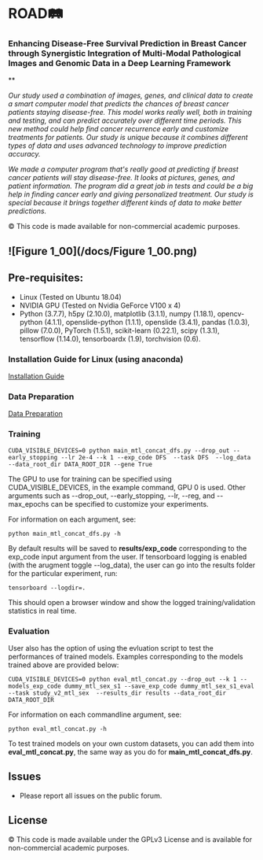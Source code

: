 
ROAD🛤  
===========
### Enhancing Disease-Free Survival Prediction in Breast Cancer through Synergistic Integration of Multi-Modal Pathological Images and Genomic Data in a Deep Learning Framework
**

*Our study used a combination of images, genes, and clinical data to create a smart computer model that predicts the chances of breast cancer patients staying disease-free. This model works really well, both in training and testing, and can predict accurately over different time periods. This new method could help find cancer recurrence early and customize treatments for patients. Our study is unique because it combines different types of data and uses advanced technology to improve prediction accuracy.*

*We made a computer program that's really good at predicting if breast cancer patients will stay disease-free. It looks at pictures, genes, and patient information. The program did a great job in tests and could be a big help in finding cancer early and giving personalized treatment. Our study is special because it brings together different kinds of data to make better predictions.*

© This code is made available for non-commercial academic purposes. 

## ![Figure 1_00](/docs/Figure 1_00.png)

## Pre-requisites:

* Linux (Tested on Ubuntu 18.04)
* NVIDIA GPU (Tested on Nvidia GeForce V100 x 4)
* Python (3.7.7), h5py (2.10.0), matplotlib (3.1.1), numpy (1.18.1), opencv-python (4.1.1), openslide-python (1.1.1), openslide (3.4.1), pandas (1.0.3), pillow (7.0.0), PyTorch (1.5.1), scikit-learn (0.22.1), scipy (1.3.1), tensorflow (1.14.0), tensorboardx (1.9), torchvision (0.6).

### Installation Guide for Linux (using anaconda)
[Installation Guide](https://github.com/mahmoodlab/CLAM/blob/master/docs/INSTALLATION.md)

### Data Preparation
[Data Preparation](https://github.com/mahmoodlab/TOAD)

### Training
``` shell
CUDA_VISIBLE_DEVICES=0 python main_mtl_concat_dfs.py --drop_out --early_stopping --lr 2e-4 --k 1 --exp_code DFS  --task DFS  --log_data  --data_root_dir DATA_ROOT_DIR --gene True
```
The GPU to use for training can be specified using CUDA_VISIBLE_DEVICES, in the example command, GPU 0 is used. Other arguments such as --drop_out, --early_stopping, --lr, --reg, and --max_epochs can be specified to customize your experiments. 

For information on each argument, see:
``` shell
python main_mtl_concat_dfs.py -h
```

By default results will be saved to **results/exp_code** corresponding to the exp_code input argument from the user. If tensorboard logging is enabled (with the arugment toggle --log_data), the user can go into the results folder for the particular experiment, run:
``` shell
tensorboard --logdir=.
```
This should open a browser window and show the logged training/validation statistics in real time. 

### Evaluation 
User also has the option of using the evluation script to test the performances of trained models. Examples corresponding to the models trained above are provided below:
``` shell
CUDA_VISIBLE_DEVICES=0 python eval_mtl_concat.py --drop_out --k 1 --models_exp_code dummy_mtl_sex_s1 --save_exp_code dummy_mtl_sex_s1_eval --task study_v2_mtl_sex  --results_dir results --data_root_dir DATA_ROOT_DIR
```

For information on each commandline argument, see:
``` shell
python eval_mtl_concat.py -h
```

To test trained models on your own custom datasets, you can add them into **eval_mtl_concat.py**, the same way as you do for **main_mtl_concat_dfs.py**.


## Issues
- Please report all issues on the public forum.

## License
© This code is made available under the GPLv3 License and is available for non-commercial academic purposes. 
